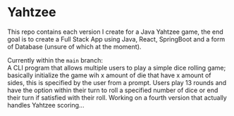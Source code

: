 # Yahtzee
This repo contains each version I create for a Java Yahtzee game, the end goal is to create a Full Stack App using Java, React, SpringBoot and a form of Database (unsure of which at the moment).

Currently within the `main` branch:<br>
A CLI program that allows multiple users to play a simple dice rolling game; 
basically initialize the game wih x amount of die that have x amount of sides, this is specified by the user from a prompt. 
Users play 13 rounds and have the option within their turn to roll a specified number of dice or end their turn if satisfied with their roll. 
Working on a fourth version that actually handles Yahtzee scoring...